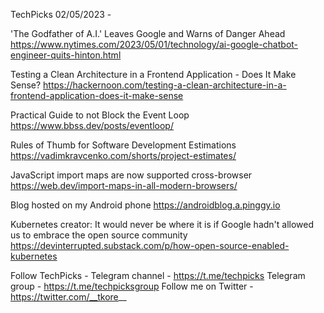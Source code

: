TechPicks 02/05/2023 -

'The Godfather of A.I.' Leaves Google and Warns of Danger Ahead
https://www.nytimes.com/2023/05/01/technology/ai-google-chatbot-engineer-quits-hinton.html

Testing a Clean Architecture in a Frontend Application - Does It Make Sense?
https://hackernoon.com/testing-a-clean-architecture-in-a-frontend-application-does-it-make-sense

Practical Guide to not Block the Event Loop
https://www.bbss.dev/posts/eventloop/

Rules of Thumb for Software Development Estimations
https://vadimkravcenko.com/shorts/project-estimates/

JavaScript import maps are now supported cross-browser
https://web.dev/import-maps-in-all-modern-browsers/

Blog hosted on my Android phone
https://androidblog.a.pinggy.io

Kubernetes creator: It would never be where it is if Google hadn't allowed us to embrace the open source community
https://devinterrupted.substack.com/p/how-open-source-enabled-kubernetes

Follow TechPicks -
Telegram channel - https://t.me/techpicks
Telegram group - https://t.me/techpicksgroup
Follow me on Twitter - https://twitter.com/__tkore__
